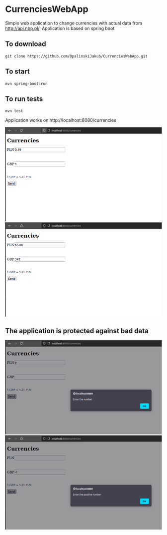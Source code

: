 # CurrenciesWebApp

Simple web application to change currencies with actual data from http://api.nbp.pl/.
Application is based on spring boot

To download
------------
	git clone https://github.com/OpalinskiJakub/CurrenciesWebApp.git

To start
------------
	mvn spring-boot:run

To run tests
------------
	mvn test

Application works on http://localhost:8080/currencies

![](images/pic_1.png)
![](images/pic_3.png)

The application is protected against bad data
------------
![](images/pic_2.png)
![](images/pic_4.png)